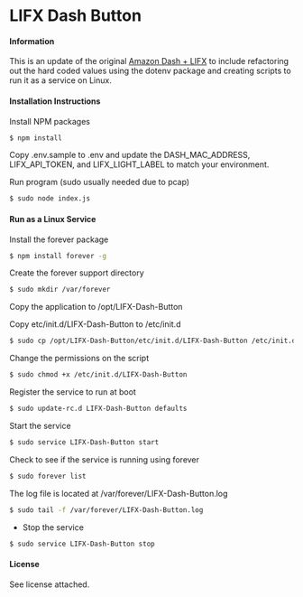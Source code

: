# LIFX Dash Button

#### Information
This is an update of the original [Amazon Dash + LIFX](http://steventso.com/amazon-dash-lifx/) to include refactoring out the
hard coded values using the dotenv package and creating scripts to run it as a service on Linux.

#### Installation Instructions
Install NPM packages
``` sh
$ npm install
```

Copy .env.sample to .env and update the DASH\_MAC\_ADDRESS, LIFX\_API\_TOKEN, and LIFX\_LIGHT\_LABEL to match your environment.

Run program (sudo usually needed due to pcap)
``` sh
$ sudo node index.js
```

#### Run as a Linux Service
Install the forever package
``` sh
$ npm install forever -g
```
Create the forever support directory
``` sh
$ sudo mkdir /var/forever
```
Copy the application to /opt/LIFX-Dash-Button

Copy etc/init.d/LIFX-Dash-Button to /etc/init.d
``` sh
$ sudo cp /opt/LIFX-Dash-Button/etc/init.d/LIFX-Dash-Button /etc/init.d/LIFX-Dash-Button
```
Change the permissions on the script
``` sh
$ sudo chmod +x /etc/init.d/LIFX-Dash-Button
```
Register the service to run at boot
``` sh
$ sudo update-rc.d LIFX-Dash-Button defaults
```
Start the service
``` sh
$ sudo service LIFX-Dash-Button start
```
Check to see if the service is running using forever
``` sh
$ sudo forever list
```
The log file is located at /var/forever/LIFX-Dash-Button.log
``` sh
$ sudo tail -f /var/forever/LIFX-Dash-Button.log
```
* Stop the service
``` sh
$ sudo service LIFX-Dash-Button stop
```

#### License
See license attached.
